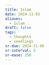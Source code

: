 ```yaml
---
title: Islam
date: 2024-11-03
aliases:
  - Islam
draft: false
tags:
  - thoughts
  - seedlings
sr-due: 2024-11-06
sr-interval: 3
sr-ease: 250
---
```

